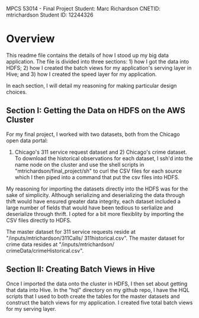 MPCS 53014 - Final Project
Student: Marc Richardson
CNETID: mtrichardson
Student ID: 12244326

# Overview

This readme file contains the details of how I stood up my big data application. The file is
divided into three sections: 1) how I got the data into HDFS; 2) how I created the batch views
for my application's serving layer in Hive; and 3) how I created the speed layer for my 
application.

In each section, I will detail my reasoning for making particular design choices.

## Section I: Getting the Data on HDFS on the AWS Cluster

For my final project, I worked with two datasets, both from the Chicago open data portal:
1) Chicago's 311 service request dataset and 2) Chicago's crime dataset. To download the
historical observations for each dataset, I ssh'd into the name node on the cluster and use 
the shell scripts in "mtrichardson/final_project/sh" to curl the CSV files for each source 
which I then piped into a command that put the csv files into HDFS.

My reasoning for importing the datasets directly into the HDFS was for the sake of simplicity.
Although serializing and deserializing the data through thift would have ensured greater data
integrity, each dataset included a large number of fields that would have been tedious to 
serlialize and deserialize through thrift. I opted for a bit more flexiblity by importing
the CSV files directly to HDFS.

The master dataset for 311 service requests reside at "/inputs/mtrichardson/311Calls/
311historical.csv". The master dataset for crime data resides at "/inputs/mtrichardson/
crimeData/crimeHistorical.csv".

## Section II: Creating Batch Views in Hive

Once I imported the data onto the cluster in HDFS, I then set about getting that data into Hive. In the "hql" directory on my github repo, I have the HQL scripts that I used to both create the tables for the master datasets and construct the batch views for my application. I created five total batch views for my serving layer.
